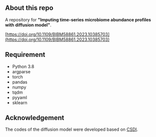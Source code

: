 ## About this repo

A repository for **"Imputing time-series microbiome abundance profiles with diffusion model"**. 

[https://doi.org/10.1109/BIBM58861.2023.10385703](https://doi.org/10.1109/BIBM58861.2023.10385703)

## Requirement

+ Python 3.8
+ argparse
+ torch
+ pandas
+ numpy
+ tqdm
+ pyyaml
+ sklearn

## Acknowledgement

The codes of the diffusion model were developed based on [CSDI](https://github.com/ermongroup/CSDI).



